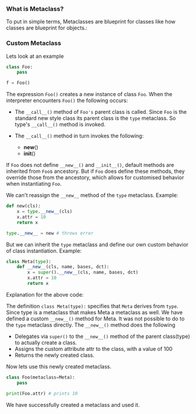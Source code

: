 ### What is Metaclass?

To put in simple terms, Metaclasses are blueprint for classes like how classes are blueprint for objects.:

### Custom Metaclass

Lets look at an example
```python
class Foo:
	pass

f = Foo()
```

The expression `Foo()` creates a new instance of class `Foo`. When the interpreter encounters `Foo()` the following occurs:

* The `__call__()` method of `Foo's` parent class is called. Since `Foo` is the standard new style class its parent class is the `type` metaclass. So type's `__call__()` method is invoked.

* The `__call__()` method in turn invokes the following:
	* __new__()
	* __init__()

If `Foo` does not define `__new__()` and `__init__()`, default methods are inherited from `Foo`s ancestory. But if `Foo` does define these methods, they override those from the ancestory, which allows for customised behavior when instantiating `Foo`.

We can't reassign the `__new__` method of the `type` metaclass. Example:
```python
def new(cls):
	x = type.__new__(cls)
	x.attr = 10
	return x

type.__new__ = new # throws error
```

But we can inherit the `type` metaclass and define our own custom behavior of class instantiation. Example:
```python
class Meta(type):
	def __new__(cls, name, bases, dct):
		x = super().__new__(cls, name, bases, dct)
		x.attr = 10
		return x
```
Explanation for the above code:

The definition `class Meta(type):` specifies that `Meta` derives from `type`. Since type is a metaclass that makes Meta a metaclass as well. 
We have defined a custom `__new__()` method for Meta. It was not possible to do to the `type` metaclass directly. The `__new__()` method does the following

* Delegates via `super()` to the `__new__()` method of the parent class(type) to actually create a class.
* Assigns the custom attribute attr to the class, with a value of 100
* Returns the newly created class.

Now lets use this newly created metaclass.
```python
class Foo(metaclass=Meta):
	pass

print(Foo.attr) # prints 10
```
We have successfully created a metaclass and used it.
